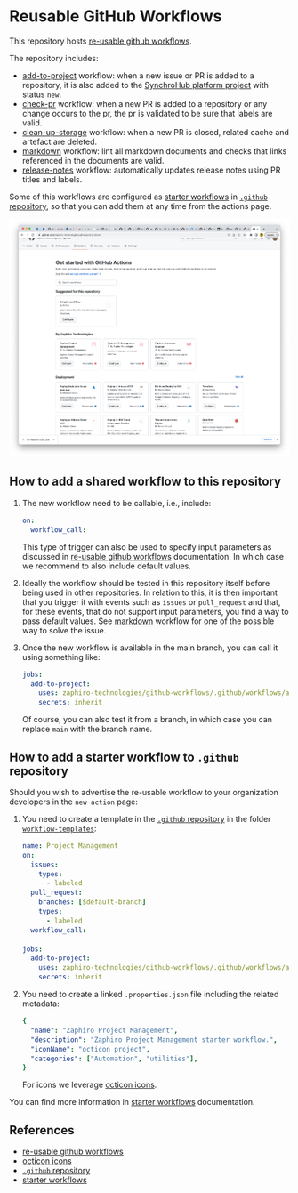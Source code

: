# Reusable GitHub Workflows

This repository hosts [re-usable github workflows][re-usable-github-workflows].

The repository includes:

- [add-to-project](.github/workflows/add-to-project.yaml) workflow: when a new
  issue or PR is added to a repository, it is also added to the
  [SynchroHub platform project](https://github.com/orgs/zaphiro-technologies/projects/2)
  with status `new`.
- [check-pr](.github/workflows/check-pr.yaml) workflow: when a new PR is added
  to a repository or any change occurs to the pr, the pr is validated to be sure
  that labels are valid.
- [clean-up-storage](.github/workflows/clean-up-storage.yaml) workflow: when a
  new PR is closed, related cache and artefact are deleted.
- [markdown](.github/workflows/markdown.yaml) workflow: lint all markdown
  documents and checks that links referenced in the documents are valid.
- [release-notes](.github/workflows/release-notes.yaml) workflow: automatically
  updates release notes using PR titles and labels.

Some of this workflows are configured as [starter workflows][starter-workflows]
in [`.github` repository][.github], so that you can add them at any time from
the actions page.

![Starter Actions](./screenshot.png)

## How to add a shared workflow to this repository

1. The new workflow need to be callable, i.e., include:

   ```yaml
   on:
     workflow_call:
   ```

   This type of trigger can also be used to specify input parameters as
   discussed in [re-usable github workflows][re-usable-github-workflows]
   documentation. In which case we recommend to also include default values.

1. Ideally the workflow should be tested in this repository itself before being
   used in other repositories. In relation to this, it is then important that
   you trigger it with events such as `issues` or `pull_request` and that, for
   these events, that do not support input parameters, you find a way to pass
   default values. See [markdown](.github/workflows/markdown.yaml) workflow for
   one of the possible way to solve the issue.

1. Once the new workflow is available in the main branch, you can call it using
   something like:

   ```yaml
   jobs:
     add-to-project:
       uses: zaphiro-technologies/github-workflows/.github/workflows/add-to-project.yaml@main
       secrets: inherit
   ```

   Of course, you can also test it from a branch, in which case you can replace
   `main` with the branch name.

## How to add a starter workflow to `.github` repository

Should you wish to advertise the re-usable workflow to your organization
developers in the `new action` page:

1. You need to create a template in the [`.github` repository][.github] in the
   folder
   [`workflow-templates`](https://github.com/zaphiro-technologies/.github/tree/main/workflow-templates):

   ```yaml
   name: Project Management
   on:
     issues:
       types:
         - labeled
     pull_request:
       branches: [$default-branch]
       types:
         - labeled
     workflow_call:

   jobs:
     add-to-project:
       uses: zaphiro-technologies/github-workflows/.github/workflows/add-to-project.yaml@main
       secrets: inherit
   ```

1. You need to create a linked `.properties.json` file including the related
   metadata:

   ```yaml
   {
     "name": "Zaphiro Project Management",
     "description": "Zaphiro Project Management starter workflow.",
     "iconName": "octicon project",
     "categories": ["Automation", "utilities"],
   }
   ```

   For icons we leverage [octicon icons][octicon].

You can find more information in [starter workflows][starter-workflows]
documentation.

## References

- [re-usable github workflows][re-usable-github-workflows]
- [octicon icons][octicon]
- [`.github` repository][.github]
- [starter workflows][starter-workflows]

[re-usable-github-workflows]:
  https://docs.github.com/en/actions/using-workflows/reusing-workflows
[octicon]: https://primer.style/design/foundations/icons/
[.github]: https://github.com/zaphiro-technologies/.github
[starter-workflows]:
  https://docs.github.com/en/actions/using-workflows/creating-starter-workflows-for-your-organization
